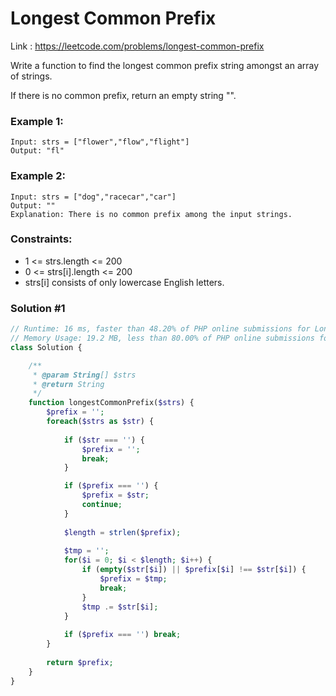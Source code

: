 # Longest Common Prefix
Link : https://leetcode.com/problems/longest-common-prefix

Write a function to find the longest common prefix string amongst an array of strings.

If there is no common prefix, return an empty string "".

### Example 1:
```text
Input: strs = ["flower","flow","flight"]
Output: "fl"
```

### Example 2:
```text
Input: strs = ["dog","racecar","car"]
Output: ""
Explanation: There is no common prefix among the input strings.
 ```

### Constraints:
- 1 <= strs.length <= 200
- 0 <= strs[i].length <= 200
- strs[i] consists of only lowercase English letters.

### Solution #1
```php
// Runtime: 16 ms, faster than 48.20% of PHP online submissions for Longest Common Prefix.
// Memory Usage: 19.2 MB, less than 80.00% of PHP online submissions for Longest Common Prefix.
class Solution {

    /**
     * @param String[] $strs
     * @return String
     */
    function longestCommonPrefix($strs) {
        $prefix = '';
        foreach($strs as $str) {
            
            if ($str === '') {
                $prefix = '';
                break;
            }

            if ($prefix === '') {
                $prefix = $str;
                continue;
            }
            
            $length = strlen($prefix);
            
            $tmp = '';
            for($i = 0; $i < $length; $i++) {
                if (empty($str[$i]) || $prefix[$i] !== $str[$i]) {
                    $prefix = $tmp;
                    break;
                }
                $tmp .= $str[$i];
            }
            
            if ($prefix === '') break;            
        }
        
        return $prefix;
    }
}
```
